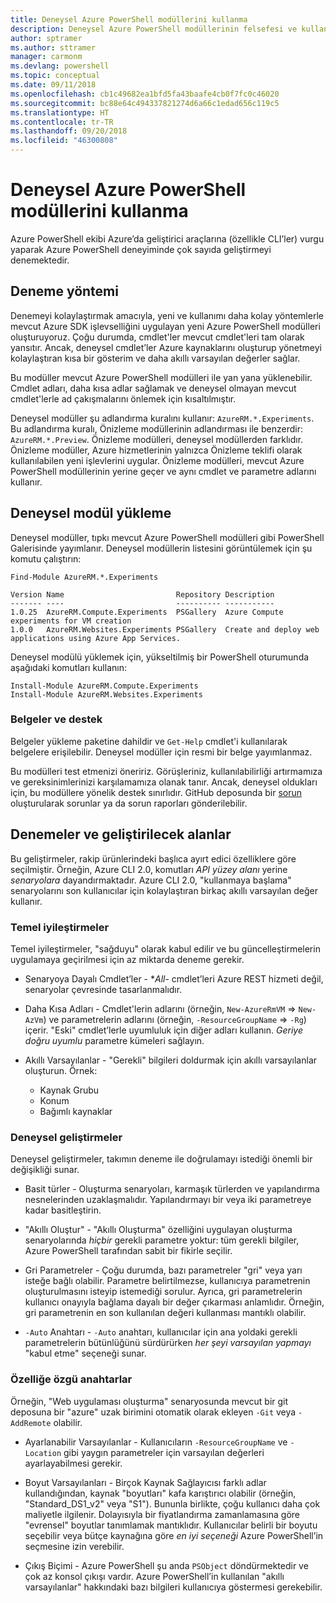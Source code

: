 ```yaml
---
title: Deneysel Azure PowerShell modüllerini kullanma
description: Deneysel Azure PowerShell modüllerinin felsefesi ve kullanımı hakkında bilgi edinin.
author: sptramer
ms.author: sttramer
manager: carmonm
ms.devlang: powershell
ms.topic: conceptual
ms.date: 09/11/2018
ms.openlocfilehash: cb1c49682ea1bfd5fa43baafe4cb0f7fc0c46020
ms.sourcegitcommit: bc88e64c494337821274d6a66c1edad656c119c5
ms.translationtype: HT
ms.contentlocale: tr-TR
ms.lasthandoff: 09/20/2018
ms.locfileid: "46300808"
---
```

# <a name="use-experimental-azure-powershell-modules"></a>Deneysel Azure PowerShell modüllerini kullanma

Azure PowerShell ekibi Azure’da geliştirici araçlarına (özellikle CLI’ler) vurgu yaparak Azure PowerShell deneyiminde çok sayıda geliştirmeyi denemektedir.

## <a name="experimentation-methodology"></a>Deneme yöntemi

Denemeyi kolaylaştırmak amacıyla, yeni ve kullanımı daha kolay yöntemlerle mevcut Azure SDK işlevselliğini uygulayan yeni Azure PowerShell modülleri oluşturuyoruz. Çoğu durumda, cmdlet'ler mevcut cmdlet'leri tam olarak yansıtır. Ancak, deneysel cmdlet’ler Azure kaynaklarını oluşturup yönetmeyi kolaylaştıran kısa bir gösterim ve daha akıllı varsayılan değerler sağlar.

Bu modüller mevcut Azure PowerShell modülleri ile yan yana yüklenebilir. Cmdlet adları, daha kısa adlar sağlamak ve deneysel olmayan mevcut cmdlet'lerle ad çakışmalarını önlemek için kısaltılmıştır.

Deneysel modüller şu adlandırma kuralını kullanır: `AzureRM.*.Experiments`. Bu adlandırma kuralı, Önizleme modüllerinin adlandırması ile benzerdir: `AzureRM.*.Preview`. Önizleme modülleri, deneysel modüllerden farklıdır. Önizleme modüller, Azure hizmetlerinin yalnızca Önizleme teklifi olarak kullanılabilen yeni işlevlerini uygular. Önizleme modülleri, mevcut Azure PowerShell modüllerinin yerine geçer ve aynı cmdlet ve parametre adlarını kullanır.

## <a name="how-to-install-an-experimental-module"></a>Deneysel modül yükleme

Deneysel modüller, tıpkı mevcut Azure PowerShell modülleri gibi PowerShell Galerisinde yayımlanır. Deneysel modüllerin listesini görüntülemek için şu komutu çalıştırın:

```azurepowershell-interactive
Find-Module AzureRM.*.Experiments
```

```output
Version Name                         Repository Description
------- ----                         ---------- -----------
1.0.25  AzureRM.Compute.Experiments  PSGallery  Azure Compute experiments for VM creation
1.0.0   AzureRM.Websites.Experiments PSGallery  Create and deploy web applications using Azure App Services.
```

Deneysel modülü yüklemek için, yükseltilmiş bir PowerShell oturumunda aşağıdaki komutları kullanın:

```azurepowershell-interactive
Install-Module AzureRM.Compute.Experiments
Install-Module AzureRM.Websites.Experiments
```

### <a name="documentation-and-support"></a>Belgeler ve destek

Belgeler yükleme paketine dahildir ve `Get-Help` cmdlet'i kullanılarak belgelere erişilebilir. Deneysel modüller için resmi bir belge yayımlanmaz.

Bu modülleri test etmenizi öneririz. Görüşleriniz, kullanılabilirliği artırmamıza ve gereksinimlerinizi karşılamamıza olanak tanır. Ancak, deneysel oldukları için, bu modüllere yönelik destek sınırlıdır. GitHub deposunda bir [sorun](https://github.com/Azure/azure-powershell/issues) oluşturularak sorunlar ya da sorun raporları gönderilebilir.

## <a name="experiments-and-areas-of-improvement"></a>Denemeler ve geliştirilecek alanlar

Bu geliştirmeler, rakip ürünlerindeki başlıca ayırt edici özelliklere göre seçilmiştir. Örneğin, Azure CLI 2.0, komutları _API yüzey alanı_ yerine _senaryolara_ dayandırmaktadır.
Azure CLI 2.0, "kullanmaya başlama" senaryolarını son kullanıcılar için kolaylaştıran birkaç akıllı varsayılan değer kullanır.

### <a name="core-improvements"></a>Temel iyileştirmeler

Temel iyileştirmeler, "sağduyu" olarak kabul edilir ve bu güncelleştirmelerin uygulamaya geçirilmesi için az miktarda deneme gerekir.

- Senaryoya Dayalı Cmdlet’ler - **All*- cmdlet’leri Azure REST hizmeti değil, senaryolar çevresinde tasarlanmalıdır.

- Daha Kısa Adları - Cmdlet'lerin adlarını (örneğin, `New-AzureRmVM` => `New-AzVm`) ve parametrelerin adlarını (örneğin, `-ResourceGroupName` => `-Rg`) içerir. "Eski" cmdlet’lerle uyumluluk için diğer adları kullanın. _Geriye doğru uyumlu_ parametre kümeleri sağlayın.

- Akıllı Varsayılanlar - "Gerekli" bilgileri doldurmak için akıllı varsayılanlar oluşturun. Örnek:
  - Kaynak Grubu
  - Konum
  - Bağımlı kaynaklar

### <a name="experimental-improvements"></a>Deneysel geliştirmeler

Deneysel geliştirmeler, takımın deneme ile doğrulamayı istediği önemli bir değişikliği sunar.

- Basit türler - Oluşturma senaryoları, karmaşık türlerden ve yapılandırma nesnelerinden uzaklaşmalıdır. Yapılandırmayı bir veya iki parametreye kadar basitleştirin.

- "Akıllı Oluştur" - "Akıllı Oluşturma" özelliğini uygulayan oluşturma senaryolarında _hiçbir_ gerekli parametre yoktur: tüm gerekli bilgiler, Azure PowerShell tarafından sabit bir fikirle seçilir.

- Gri Parametreler - Çoğu durumda, bazı parametreler "gri" veya yarı isteğe bağlı olabilir. Parametre belirtilmezse, kullanıcıya parametrenin oluşturulmasını isteyip istemediği sorulur. Ayrıca, gri parametrelerin kullanıcı onayıyla bağlama dayalı bir değer çıkarması anlamlıdır.
  Örneğin, gri parametrenin en son kullanılan değeri kullanması mantıklı olabilir.

- `-Auto` Anahtarı - `-Auto` anahtarı, kullanıcılar için ana yoldaki gerekli parametrelerin bütünlüğünü sürdürürken _her şeyi varsayılan yapmayı_ "kabul etme" seçeneği sunar.

### <a name="feature-specific-switches"></a>Özelliğe özgü anahtarlar

Örneğin, "Web uygulaması oluşturma" senaryosunda mevcut bir git deposuna bir "azure" uzak birimini otomatik olarak ekleyen `-Git` veya `-AddRemote` olabilir.

- Ayarlanabilir Varsayılanlar - Kullanıcıların `-ResourceGroupName` ve `-Location` gibi yaygın parametreler için varsayılan değerleri ayarlayabilmesi gerekir.

- Boyut Varsayılanları - Birçok Kaynak Sağlayıcısı farklı adlar kullandığından, kaynak "boyutları" kafa karıştırıcı olabilir (örneğin, "Standard\_DS1\_v2" veya "S1"). Bununla birlikte, çoğu kullanıcı daha çok maliyetle ilgilenir. Dolayısıyla bir fiyatlandırma zamanlamasına göre "evrensel" boyutlar tanımlamak mantıklıdır. Kullanıcılar belirli bir boyutu seçebilir veya bütçe kaynağına göre _en iyi seçeneği_ Azure PowerShell’in seçmesine izin verebilir.

- Çıkış Biçimi - Azure PowerShell şu anda `PSObject` döndürmektedir ve çok az konsol çıkışı vardır. Azure PowerShell’in kullanılan "akıllı varsayılanlar" hakkındaki bazı bilgileri kullanıcıya göstermesi gerekebilir.
